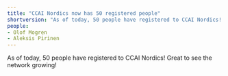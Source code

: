 ```yaml
---
title: "CCAI Nordics now has 50 registered people"
shortversion: "As of today, 50 people have registered to CCAI Nordics! Great to see the network growing!"
people:
- Olof Mogren
- Aleksis Pirinen
---
```


As of today, 50 people have registered to CCAI Nordics! Great to see the network growing!
